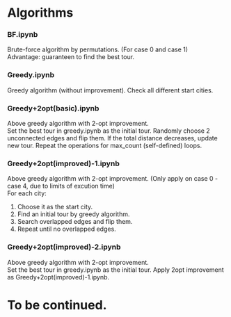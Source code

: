 Algorithms
====
### BF.ipynb
Brute-force algorithm by permutations. (For case 0 and case 1)<br>
Advantage: guaranteen to find the best tour.
### Greedy.ipynb
Greedy algorithm (without improvement). Check all different start cities. <br>
### Greedy+2opt(basic).ipynb
Above greedy algorithm with 2-opt improvement. <br>
Set the best tour in greedy.ipynb as the initial tour. Randomly choose 2 unconnected edges and flip them. If the total distance decreases, update new tour. Repeat the operations for max_count (self-defined) loops.
### Greedy+2opt(improved)-1.ipynb
Above greedy algorithm with 2-opt improvement. (Only apply on case 0 - case 4, due to limits of excution time)<br> 
For each city: <br>
1. Choose it as the start city. <br>
2. Find an initial tour by greedy algorithm. <br>
3. Search overlapped edges and flip them. <br>
4. Repeat until no overlapped edges. <br>
### Greedy+2opt(improved)-2.ipynb
Above greedy algorithm with 2-opt improvement. <br>
Set the best tour in greedy.ipynb as the initial tour. Apply 2opt improvement as Greedy+2opt(improved)-1.ipynb.

To be continued.
===
